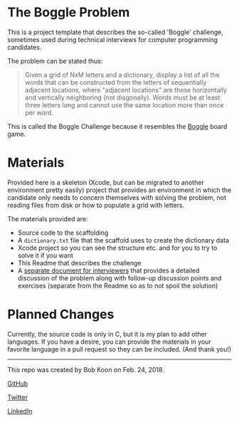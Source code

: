 # The Boggle Problem
This is a project template that describes the so-called 'Boggle' challenge, sometimes used during technical interviews for computer programming candidates.

The problem can be stated thus:

> Given a grid of NxM letters and a dictionary, display a list of all the words that can be constructed from the letters of sequentially adjacent locations, where "adjacent locations" are those horizontally and vertically neighboring (not diagonally). Words must be at least three letters long and cannot use the same location more than once per word.

This is called the Boggle Challenge because it resembles the [Boggle](https://en.wikipedia.org/wiki/Boggle) board game.


# Materials
Provided here is a skeleton (Xcode, but can be migrated to another environment pretty easily) project that provides an environment in which the candidate only needs to concern themselves with solving the problem, not reading files from disk or how to populate a grid with letters.

The materials provided are:
- Source code to the scaffolding
- A `dictionary.txt` file that the scaffold uses to create the dictionary data
- Xcode project so you can see the structure etc. and for you to try to solve it if you want
- This Readme that describes the challenge
- A [separate document for interviewers](INTERVIEWERS.md) that provides a detailed discussion of the problem along with follow-up discussion points and exercises (separate from the Readme so as to not spoil the solution)


# Planned Changes
Currently, the source code is only in C, but it is my plan to add other languages. If you have a desire, you can provide the materials in your favorite language in a pull request so they can be included. (And thank you!)

------
This repo was created by Bob Koon on Feb. 24, 2018.

[GitHub](https://github.com/BobatBH)

[Twitter](https://twitter.com/Bob_at_BH)

[LinkedIn](https://www.linkedin.com/in/bob-koon-5943/)
